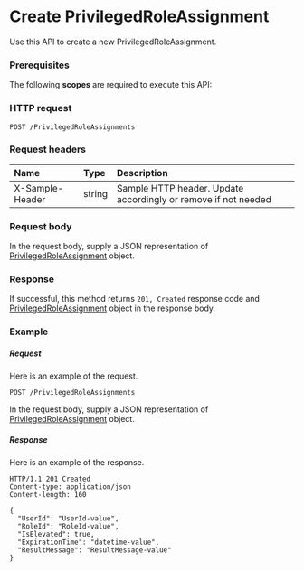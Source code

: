 # Create PrivilegedRoleAssignment

Use this API to create a new PrivilegedRoleAssignment.
### Prerequisites
The following **scopes** are required to execute this API: 
### HTTP request
<!-- { "blockType": "ignored" } -->
```http
POST /PrivilegedRoleAssignments

```
### Request headers
| Name       | Type | Description|
|:---------------|:--------|:----------|
| X-Sample-Header  | string  | Sample HTTP header. Update accordingly or remove if not needed|

### Request body
In the request body, supply a JSON representation of [PrivilegedRoleAssignment](../resources/privilegedroleassignment.md) object.


### Response
If successful, this method returns `201, Created` response code and [PrivilegedRoleAssignment](../resources/privilegedroleassignment.md) object in the response body.

### Example
##### Request
Here is an example of the request.
<!-- {
  "blockType": "request",
  "name": "create_privilegedroleassignment_from_privilegedroleassignments"
}-->
```http
POST /PrivilegedRoleAssignments
```
In the request body, supply a JSON representation of [PrivilegedRoleAssignment](../resources/privilegedroleassignment.md) object.
##### Response
Here is an example of the response.
<!-- {
  "blockType": "response",
  "truncated": false,
  "@odata.type": "microsoft.graph.privilegedroleassignment"
} -->
```http
HTTP/1.1 201 Created
Content-type: application/json
Content-length: 160

{
  "UserId": "UserId-value",
  "RoleId": "RoleId-value",
  "IsElevated": true,
  "ExpirationTime": "datetime-value",
  "ResultMessage": "ResultMessage-value"
}
```

<!-- uuid: fa153a80-1302-4b65-8eec-1e6e7a26463e
2015-10-19 09:02:21 UTC -->
<!-- {
  "type": "#page.annotation",
  "description": "Create PrivilegedRoleAssignment",
  "keywords": "",
  "section": "documentation",
  "tocPath": ""
}-->